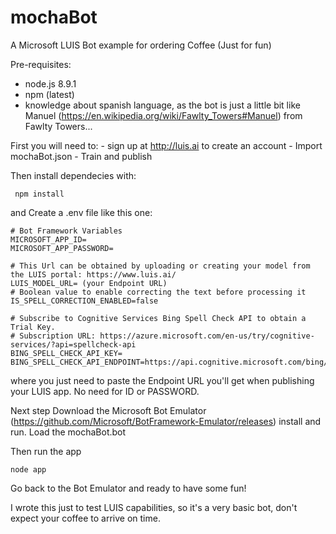 # mochaBot
A Microsoft LUIS Bot example for ordering Coffee (Just for fun)

Pre-requisites:
 - node.js 8.9.1
 - npm (latest)
 - knowledge about spanish language, as the bot is just a little bit like Manuel  (https://en.wikipedia.org/wiki/Fawlty_Towers#Manuel) from Fawlty Towers...

 First you will need to:
    - sign up at http://luis.ai to create an account
    - Import mochaBot.json 
    - Train and publish

Then install dependecies with:
```
 npm install
```
and Create a .env file like this one: 
```
# Bot Framework Variables
MICROSOFT_APP_ID=
MICROSOFT_APP_PASSWORD=

# This Url can be obtained by uploading or creating your model from the LUIS portal: https://www.luis.ai/
LUIS_MODEL_URL= (your Endpoint URL)
# Boolean value to enable correcting the text before processing it
IS_SPELL_CORRECTION_ENABLED=false

# Subscribe to Cognitive Services Bing Spell Check API to obtain a Trial Key.
# Subscription URL: https://azure.microsoft.com/en-us/try/cognitive-services/?api=spellcheck-api
BING_SPELL_CHECK_API_KEY=
BING_SPELL_CHECK_API_ENDPOINT=https://api.cognitive.microsoft.com/bing/v7.0/spellcheck
```

where you just need to paste the Endpoint URL you'll get when publishing your LUIS app. No need for ID or PASSWORD.

Next step Download the Microsoft Bot Emulator (https://github.com/Microsoft/BotFramework-Emulator/releases) install and run. Load the mochaBot.bot

Then run the app
```
node app
```

Go back to the Bot Emulator and ready to have some fun!

I wrote this just to test LUIS capabilities, so it's a very basic bot, don't expect your coffee to arrive on time.